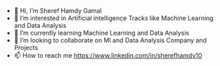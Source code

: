 - 👋 Hi, I’m Sheref Hamdy Gamal 
- 👀 I’m interested in Artificial intelligence Tracks like Machine Learning and Data Analysis 
- 🌱 I’m currently learning Machine Learning and Data Analysis 
- 💞️ I’m looking to collaborate on Ml and Data Analysis Company and Projects 
- 📫 How to reach me https://www.linkedin.com/in/sherefhamdy10

<!---
Sheref10/Sheref10 is a ✨ special ✨ repository because its `README.md` (this file) appears on your GitHub profile.
You can click the Preview link to take a look at your changes.
--->
